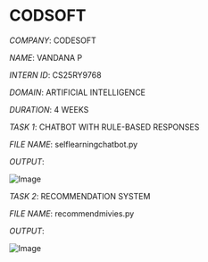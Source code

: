 # CODSOFT

*COMPANY*: CODESOFT

*NAME*: VANDANA P

*INTERN ID*: CS25RY9768

*DOMAIN*: ARTIFICIAL INTELLIGENCE

*DURATION*: 4 WEEKS

*TASK 1*: CHATBOT WITH RULE-BASED RESPONSES

*FILE NAME*: selflearningchatbot.py

*OUTPUT*:

![Image](https://github.com/user-attachments/assets/cf3e0f52-02de-4c6c-9de4-a7fc968ebb59)

*TASK 2*: RECOMMENDATION SYSTEM

*FILE NAME*: recommendmivies.py

*OUTPUT*: 

![Image](https://github.com/user-attachments/assets/206f6fb6-b2af-44e8-9b0e-3bba68b4c95c)



